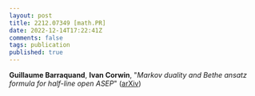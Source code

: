 ```yaml
---
layout: post
title: 2212.07349 [math.PR]
date: 2022-12-14T17:22:41Z
comments: false
tags: publication
published: true
---
```


<b>Guillaume Barraquand</b>, <b>Ivan Corwin</b>, "<i>Markov duality and Bethe ansatz formula for half-line open ASEP</i>" ([arXiv](http://arxiv.org/abs/2212.07349v2))
